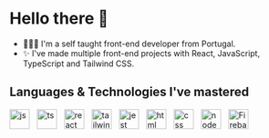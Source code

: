 # Hello there 👋

- 👨🏼‍🎓 I'm a self taught front-end developer from Portugal. 
- ✨ I've made multiple front-end projects with React, JavaScript, TypeScript and Tailwind CSS.

## Languages & Technologies I've mastered
<img align="left" alt="js" width="35px" style="padding-right:10px" src="https://cdn.jsdelivr.net/gh/devicons/devicon/icons/javascript/javascript-original.svg" />
<img align="left" alt="ts" width="35px" style="padding-right:10px" src="https://cdn.jsdelivr.net/gh/devicons/devicon/icons/typescript/typescript-original.svg" />
<img align="left" alt="react" width="35px" style="padding-right:10px" src="https://cdn.jsdelivr.net/gh/devicons/devicon/icons/react/react-original.svg" />
<img align="left" alt="tailwind css" width="35px" style="padding-right:10px" src="https://cdn.jsdelivr.net/gh/devicons/devicon/icons/tailwindcss/tailwindcss-plain.svg" />
<img align="left" alt="jest" width="35px" style="padding-right:10px" src="https://cdn.jsdelivr.net/gh/devicons/devicon/icons/jest/jest-plain.svg" />
<img align="left" alt="html" width="35px" style="padding-right:10px" src="https://cdn.jsdelivr.net/gh/devicons/devicon/icons/html5/html5-original.svg" />
<img align="left" alt="css" width="35px" style="padding-right:10px" src="https://cdn.jsdelivr.net/gh/devicons/devicon/icons/css3/css3-original.svg" />  
<img align="left" alt="node" width="35px" style="padding-right:10px" src="https://cdn.jsdelivr.net/gh/devicons/devicon/icons/nodejs/nodejs-original.svg" />        
<img align="left" alt="Firebase" width="35px" style="padding-right:10px" src="https://cdn.jsdelivr.net/gh/devicons/devicon/icons/firebase/firebase-plain.svg" />
